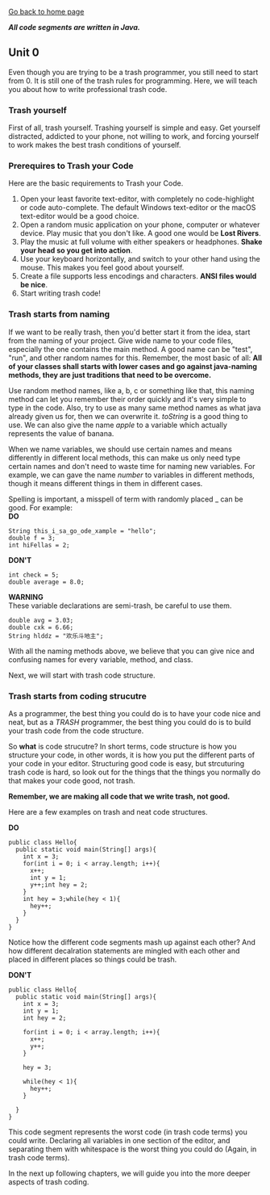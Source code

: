 [Go back to home page](README.md)

***All code segments are written in Java.***

## Unit 0

Even though you are trying to be a trash programmer, you still need to start from 0. It is still one of the trash rules for programming.
Here, we will teach you about how to write professional trash code.

### Trash yourself
First of all, trash yourself. Trashing yourself is simple and easy. Get yourself distracted, addicted to your phone, not willing to work, and forcing yourself to work makes the best trash conditions of yourself.

### Prerequires to Trash your Code
Here are the basic requirements to Trash your Code.

1. Open your least favorite text-editor, with completely no code-highlight or code auto-complete. The default Windows text-editor or the macOS text-editor would be a good choice.
2. Open a random music application on your phone, computer or whatever device. Play music that you don't like. A good one would be **Lost Rivers**.
3. Play the music at full volume with either speakers or headphones. **Shake your head so you get into action**.
4. Use your keyboard horizontally, and switch to your other hand using the mouse. This makes you feel good about yourself.
5. Create a file supports less encodings and characters. **ANSI files would be nice**.
6. Start writing trash code!

### Trash starts from naming

If we want to be really trash, then you'd better start it from the idea, start from the naming of your project. Give wide name to your code files, especially the one contains the main method. A good name can be "test", "run", and other random names for this. Remember, the most basic of all: **All of your classes shall starts with lower cases and go against java-naming methods, they are just traditions that need to be overcome.**

Use random method names, like a, b, c or something like that, this naming method can let you remember their order quickly and it's very simple to type in the code. Also, try to use as many same method names as what java already given us for, then we can overwrite it. *toString* is a good thing to use. We can also give the name *apple* to a variable which actually represents the value of banana.

When we name variables, we should use certain names and means differently in different local methods, this can make us only need type certain names and don't need to waste time for naming new variables. For example, we can gave the name *number* to variables in different methods, though it means different things in them in different cases.

Spelling is important, a misspell of term with randomly placed _ can be good.
For example: <br>
**DO**
```
String this_i_sa_go_ode_xample = "hello";
double f = 3;
int hiFellas = 2;
```

**DON'T**
```
int check = 5;
double average = 8.0;
```

**WARNING** <br>
These variable declarations are semi-trash, be careful to use them.
```
double avg = 3.03;
double cxk = 6.66;
String hlddz = "欢乐斗地主";
```
With all the naming methods above, we believe that you can give nice and confusing names for every variable, method, and class.

Next, we will start with trash code structure.

### Trash starts from coding strucutre

As a programmer, the best thing you could do is to have your code nice and neat, but as a *TRASH* programmer, the best thing you could do is to build your trash code from
the code structure.

So **what** is code strucutre? In short terms, code structure is how you structure your code, in other words, it is how you put the different parts of your code in your editor.
Structuring good code is easy, but strcuturing trash code is hard, so look out for the things that the things you normally do that makes your code good, not trash.

**Remember, we are making all code that we write trash, not good.**

Here are a few examples on trash and neat code structures.

**DO**<br>
```
public class Hello{
  public static void main(String[] args){
    int x = 3;
    for(int i = 0; i < array.length; i++){
      x++;
      int y = 1;
      y++;int hey = 2;
    }
    int hey = 3;while(hey < 1){
      hey++;
    }
  }
}
```
Notice how the different code segments mash up against each other? And how different decalration statements
are mingled with each other and placed in different places so things could be trash.

**DON'T**
```
public class Hello{
  public static void main(String[] args){
    int x = 3;
    int y = 1;
    int hey = 2;

    for(int i = 0; i < array.length; i++){
      x++;
      y++;
    }

    hey = 3;

    while(hey < 1){
      hey++;
    }

  }
}

```
This code segment represents the worst code (in trash code terms) you could write. Declaring all variables in one section of
the editor, and separating them with whitespace is the worst thing you could do (Again, in trash code terms).

In the next up following chapters, we will guide you into the more deeper aspects of trash coding. 
